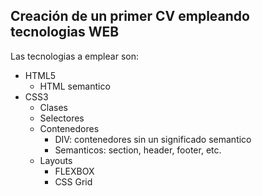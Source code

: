 ## Creación de un primer CV empleando tecnologias WEB

Las tecnologias a emplear son:

- HTML5
  - HTML semantico
- CSS3
  - Clases
  - Selectores
  - Contenedores
    - DIV: contenedores sin un significado semantico
    - Semanticos: section, header, footer, etc.
  - Layouts
    - FLEXBOX
    - CSS Grid

